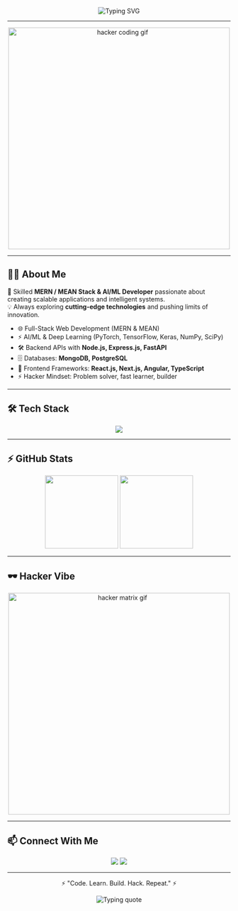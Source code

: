 <!-- Typing SVG -->
<p align="center">
  <img src="https://readme-typing-svg.demolab.com?font=Fira+Code&weight=700&size=24&pause=1000&color=00FF00&center=true&vCenter=true&width=700&lines=Hey%2C+I'm+Mridul+Singh+Saklani!;Full-Stack+%26+AI/ML+Developer;MERN+%26+MEAN+Stack+Specialist;Always+Learning+%26+Building+Cool+Stuff" alt="Typing SVG" />
</p>

---

<!-- Hacker GIF -->
<p align="center">
  <img src="https://media.giphy.com/media/qgQUggAC3Pfv687qPC/giphy.gif" width="500" alt="hacker coding gif"/>
</p>

---

## 👨‍💻 About Me  
🚀 Skilled **MERN / MEAN Stack & AI/ML Developer** passionate about creating scalable applications and intelligent systems.  
💡 Always exploring **cutting-edge technologies** and pushing limits of innovation.  

- 🌐 Full-Stack Web Development (MERN & MEAN)  
- ⚡ AI/ML & Deep Learning (PyTorch, TensorFlow, Keras, NumPy, SciPy)  
- 🛠 Backend APIs with **Node.js, Express.js, FastAPI**  
- 🗄 Databases: **MongoDB, PostgreSQL**  
- 🎨 Frontend Frameworks: **React.js, Next.js, Angular, TypeScript**  
- ⚡ Hacker Mindset: Problem solver, fast learner, builder  

---

## 🛠 Tech Stack  

<p align="center">
  <img src="https://skillicons.dev/icons?i=html,css,js,ts,react,next,angular,nodejs,express,mongodb,postgres,python,fastapi,tensorflow,pytorch,git,github,vscode" />
</p>

---

## ⚡ GitHub Stats  

<p align="center">
  <img src="https://github-readme-stats.vercel.app/api?username=mridulsaklani&show_icons=true&theme=radical" height="165"/>
  <img src="https://github-readme-stats.vercel.app/api/top-langs/?username=mridulsaklani&layout=compact&theme=radical" height="165"/>
</p>

---

## 🕶 Hacker Vibe  

<p align="center">
  <img src="https://media.giphy.com/media/3o7aD2saalBwwftBIY/giphy.gif" width="500" alt="hacker matrix gif"/>
</p>

---

## 📫 Connect With Me  

<p align="center">
  <a href="https://www.linkedin.com/in/mridul-singh-saklani"><img src="https://img.shields.io/badge/LinkedIn-0A66C2?style=for-the-badge&logo=linkedin&logoColor=white"/></a>
  <a href="mailto:saklanimridul.com"><img src="https://img.shields.io/badge/Email-D14836?style=for-the-badge&logo=gmail&logoColor=white"/></a>
</p>

---

<p align="center">⚡ "Code. Learn. Build. Hack. Repeat." ⚡</p>
<p align="center">
  <img src="https://readme-typing-svg.demolab.com?font=Fira+Code&weight=700&size=24&pause=1200&color=00FF00&center=true&vCenter=true&width=760&lines=“One%20day%20I%27ll%20be%20gone%20%E2%80%94%20but%20my%20code%20will%20keep%20running,”;“whispering%20my%20existence%20to%20future%20generations...” " alt="Typing quote" />
</p>




